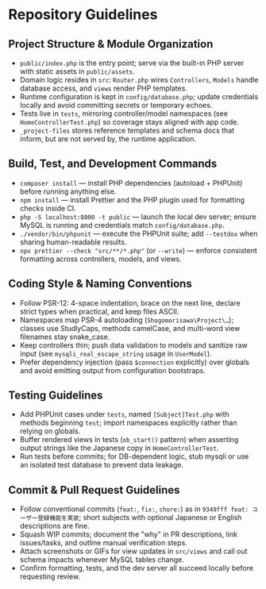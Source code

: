 # Repository Guidelines

## Project Structure & Module Organization
- `public/index.php` is the entry point; serve via the built-in PHP server with static assets in `public/assets`.
- Domain logic resides in `src`: `Router.php` wires `Controllers`, `Models` handle database access, and `views` render PHP templates.
- Runtime configuration is kept in `config/database.php`; update credentials locally and avoid committing secrets or temporary echoes.
- Tests live in `tests`, mirroring controller/model namespaces (see `HomeControllerTest.php`) so coverage stays aligned with app code.
- `_project-files` stores reference templates and schema docs that inform, but are not served by, the runtime application.

## Build, Test, and Development Commands
- `composer install` — install PHP dependencies (autoload + PHPUnit) before running anything else.
- `npm install` — install Prettier and the PHP plugin used for formatting checks inside CI.
- `php -S localhost:8000 -t public` — launch the local dev server; ensure MySQL is running and credentials match `config/database.php`.
- `./vendor/bin/phpunit` — execute the PHPUnit suite; add `--testdox` when sharing human-readable results.
- `npx prettier --check "src/**/*.php"` (or `--write`) — enforce consistent formatting across controllers, models, and views.

## Coding Style & Naming Conventions
- Follow PSR-12: 4-space indentation, brace on the next line, declare strict types when practical, and keep files ASCII.
- Namespaces map PSR-4 autoloading (`Shogomorisawa\Project\…`); classes use StudlyCaps, methods camelCase, and multi-word view filenames stay snake_case.
- Keep controllers thin; push data validation to models and sanitize raw input (see `mysqli_real_escape_string` usage in `UserModel`).
- Prefer dependency injection (pass `$connection` explicitly) over globals and avoid emitting output from configuration bootstraps.

## Testing Guidelines
- Add PHPUnit cases under `tests`, named `[Subject]Test.php` with methods beginning `test`; import namespaces explicitly rather than relying on globals.
- Buffer rendered views in tests (`ob_start()` pattern) when asserting output strings like the Japanese copy in `HomeControllerTest`.
- Run tests before commits; for DB-dependent logic, stub mysqli or use an isolated test database to prevent data leakage.

## Commit & Pull Request Guidelines
- Follow conventional commits (`feat:`, `fix:`, `chore:`) as in `9349fff feat: ユーザー登録機能を実装`; short subjects with optional Japanese or English descriptions are fine.
- Squash WIP commits; document the "why" in PR descriptions, link issues/tasks, and outline manual verification steps.
- Attach screenshots or GIFs for view updates in `src/views` and call out schema impacts whenever MySQL tables change.
- Confirm formatting, tests, and the dev server all succeed locally before requesting review.
